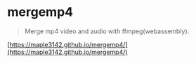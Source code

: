 # mergemp4

> Merge mp4 video and audio with ffmpeg(webassembly).

[https://maple3142.github.io/mergemp4/](https://maple3142.github.io/mergemp4/)

